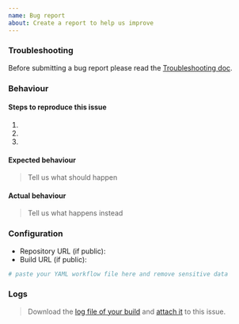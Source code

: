 ```yaml
---
name: Bug report
about: Create a report to help us improve
---
```


### Troubleshooting

Before submitting a bug report please read the [Troubleshooting doc](https://github.com/docker/build-push-action/blob/master/TROUBLESHOOTING.md).

### Behaviour

#### Steps to reproduce this issue

1.
2.
3.

#### Expected behaviour

> Tell us what should happen

#### Actual behaviour

> Tell us what happens instead

### Configuration

* Repository URL (if public): 
* Build URL (if public): 

```yml
# paste your YAML workflow file here and remove sensitive data
```

### Logs

> Download the [log file of your build](https://help.github.com/en/actions/configuring-and-managing-workflows/managing-a-workflow-run#downloading-logs) and [attach it](https://help.github.com/en/github/managing-your-work-on-github/file-attachments-on-issues-and-pull-requests) to this issue.
